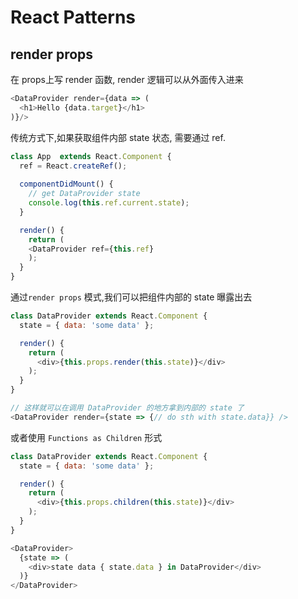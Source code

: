 # React Patterns


## render props
在 props上写 render 函数, render 逻辑可以从外面传入进来
```js
<DataProvider render={data => (
  <h1>Hello {data.target}</h1>
)}/>
```

传统方式下,如果获取组件内部 state 状态, 需要通过 ref.
```js
class App  extends React.Component {
  ref = React.createRef();
  
  componentDidMount() {
    // get DataProvider state 
    console.log(this.ref.current.state);
  }

  render() {
    return (
    <DataProvider ref={this.ref}
    );
  }
}
```

通过`render props` 模式,我们可以把组件内部的 state 曝露出去
```js
class DataProvider extends React.Component {
  state = { data: 'some data' };

  render() {
    return (
      <div>{this.props.render(this.state)}</div>
    );
  }
}

// 这样就可以在调用 DataProvider 的地方拿到内部的 state 了
<DataProvider render={state => {// do sth with state.data}} />
```

或者使用 `Functions as Children` 形式
```js
class DataProvider extends React.Component {
  state = { data: 'some data' };

  render() {
    return (
      <div>{this.props.children(this.state)}</div>
    );
  }
}

<DataProvider>
  {state => (
    <div>state data { state.data } in DataProvider</div>
  )}
</DataProvider>
```
